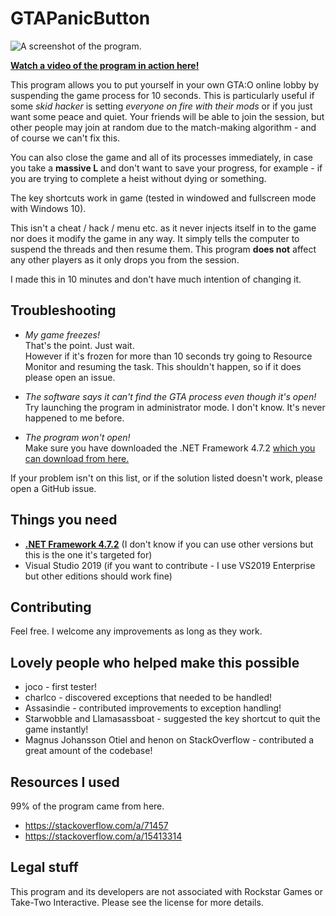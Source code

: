 # GTAPanicButton

![A screenshot of the program.](https://repository-images.githubusercontent.com/192721589/40eff580-9308-11e9-8b3b-70f2bfd5bc7f)

[**Watch a video of the program in action here!**](https://youtu.be/Q3I0QNe0F00)

This program allows you to put yourself in your own GTA:O online lobby by suspending the game process for 10 seconds. This is particularly useful if some *skid hacker* is setting *everyone on fire with their mods* or if you just want some peace and quiet. Your friends will be able to join the session, but other people may join at random due to the match-making algorithm - and of course we can't fix this.

You can also close the game and all of its processes immediately, in case you take a **massive L** and don't want to save your progress, for example - if you are trying to complete a heist without dying or something.

The key shortcuts work in game (tested in windowed and fullscreen mode with Windows 10).

This isn't a cheat / hack / menu etc. as it never injects itself in to the game nor does it modify the game in any way. It simply tells the computer to suspend the threads and then resume them. This program **does not** affect any other players as it only drops you from the session. 

I made this in 10 minutes and don't have much intention of changing it.

## Troubleshooting

* *My game freezes!*  
That's the point. Just wait.  
However if it's frozen for more than 10 seconds try going to Resource Monitor and resuming the task. This shouldn't happen, so if it does please open an issue.

* *The software says it can't find the GTA process even though it's open!*  
Try launching the program in administrator mode. I don't know. It's never happened to me before.

* *The program won't open!*  
Make sure you have downloaded the .NET Framework 4.7.2 [which you can download from here.](https://dotnet.microsoft.com/download/dotnet-framework/net472)

If your problem isn't on this list, or if the solution listed doesn't work, please open a GitHub issue.

## Things you need

* **[.NET Framework 4.7.2](https://dotnet.microsoft.com/download/dotnet-framework/net472)** (I don't know if you can use other versions but this is the one it's targeted for)
* Visual Studio 2019 (if you want to contribute - I use VS2019 Enterprise but other editions should work fine)

## Contributing

Feel free. I welcome any improvements as long as they work.

## Lovely people who helped make this possible

* joco - first tester!
* charlco - discovered exceptions that needed to be handled!
* Assasindie - contributed improvements to exception handling!
* Starwobble and Llamasassboat - suggested the key shortcut to quit the game instantly!
* Magnus Johansson Otiel and henon on StackOverflow - contributed a great amount of the codebase!

## Resources I used  

99% of the program came from here.

* https://stackoverflow.com/a/71457
* https://stackoverflow.com/a/15413314

## Legal stuff

This program and its developers are not associated with Rockstar Games or Take-Two Interactive. Please see the license for more details.
